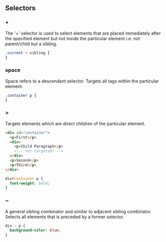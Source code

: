 ## Selectors

### +

The '+' selector is used to select elements that are placed immediately after the specified element but not inside the particular element i.e. not parent/child but a sibling.

```css
.current + sibling {
}
```

### space

Space refers to a descendant selector. Targets all tags within the particular element.

```css
.container p {
}
```

### >

Targets elements which are direct children of the particular element.

```html
<div id="container">
  <p>First</p>
  <div>
    <p>Child Paragraph</p>
    <!-- not targeted! -->
  </div>
  <p>Second</p>
  <p>Third</p>
</div>
```

```css
div#container p {
  font-weight: bold;
}
```

### ~

A general sibling combinator and similar to adjacent sibling combinator. Selects all elements that is preceded by a former selector.

```css
div ~ p {
  background-color: blue;
}
```
